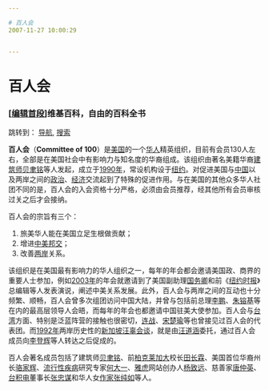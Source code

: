 ```yaml
---

# 百人会
2007-11-27 10:00:29


---
```



<h1 class="firstHeading">百人会</h1>					<h3 id="siteSub"><span class="editsection">[<a target=_blank accesskey="0" title="编辑正文所有标题之前的文字（通常称为首段或导言）" href="http://zh.wikipedia.org/w/index.php?title=%E7%99%BE%E4%BA%BA%E4%BC%9A&amp;action=edit&amp;section=0">编辑首段</a>]</span>维基百科，自由的百科全书</h3>												<div id="jump-to-nav">跳转到： <a target=_blank href="http://zh.wikipedia.org/wiki/%E7%99%BE%E4%BA%BA%E4%BC%9A#column-one">导航</a>, <a target=_blank href="http://zh.wikipedia.org/wiki/%E7%99%BE%E4%BA%BA%E4%BC%9A#searchｉｎｐｕｔ">搜索</a></div>			<!-- start content -->			<p><b>百人会</b>（<b>Committee of 100</b>）是<a target=_blank href="http://zh.wikipedia.org/w/index.php?title=%E7%BE%8E%E5%9B%BD&amp;variant=zh-cn" title="美国">美国</a>的一个<a target=_blank href="http://zh.wikipedia.org/w/index.php?title=%E5%8D%8E%E4%BA%BA&amp;variant=zh-cn" title="华人">华人</a>精英组织，目前有会员130人左右，全部是在美国社会中有影响力与知名度的华裔组成。该组织由著名美籍华裔<a target=_blank href="http://zh.wikipedia.org/w/index.php?title=%E5%BB%BA%E7%AD%91%E5%B8%88&amp;variant=zh-cn" title="建筑师">建筑师</a><a target=_blank href="http://zh.wikipedia.org/w/index.php?title=%E8%B4%9D%E8%81%BF%E9%93%AD&amp;variant=zh-cn" title="贝聿铭">贝聿铭</a>等人发起，成立于<a target=_blank href="http://zh.wikipedia.org/w/index.php?title=1990%E5%B9%B4&amp;variant=zh-cn" title="1990年">1990年</a>，常设机构设于<a target=_blank href="http://zh.wikipedia.org/w/index.php?title=%E7%BA%BD%E7%BA%A6&amp;variant=zh-cn" title="纽约">纽约</a>。对促进美国与<a target=_blank href="http://zh.wikipedia.org/w/index.php?title=%E4%B8%AD%E5%9B%BD&amp;variant=zh-cn" title="中国">中国</a>以及两岸之间的<a target=_blank href="http://zh.wikipedia.org/w/index.php?title=%E6%94%BF%E6%B2%BB&amp;variant=zh-cn" title="政治">政治</a>、<a target=_blank href="http://zh.wikipedia.org/w/index.php?title=%E7%BB%8F%E6%B5%8E&amp;variant=zh-cn" title="经济">经济</a>交流起到了特殊的促进作用。与在美国的其他众多华人社团不同的是，百人会的入会资格十分严格，必须由会员推荐，经其他所有会员审核过关之后才会接纳。</p>
<p>百人会的宗旨有三个：</p>
<ol><li>旅美华人能在美国立足生根做贡献；</li><li>增进<a target=_blank href="http://zh.wikipedia.org/w/index.php?title=%E4%B8%AD%E7%BE%8E%E5%85%B3%E7%B3%BB&amp;variant=zh-cn" title="中美关系">中美邦交</a>；</li><li>改善<a target=_blank href="http://zh.wikipedia.org/w/index.php?title=%E4%B8%A4%E5%B2%B8&amp;variant=zh-cn" title="两岸">两岸</a>关系。</li></ol><p>该组织是在美国最有影响力的华人组织之一，每年的年会都会邀请美国政、商界的重要人士参加，例如<a target=_blank href="http://zh.wikipedia.org/w/index.php?title=2003%E5%B9%B4&amp;variant=zh-cn" title="2003年">2003年</a>的年会就邀请到了美国副助理<a target=_blank href="http://zh.wikipedia.org/w/index.php?title=%E5%9B%BD%E5%8A%A1%E5%8D%BF&amp;variant=zh-cn" title="国务卿">国务卿</a>和前《<a target=_blank href="http://zh.wikipedia.org/w/index.php?title=%E7%BA%BD%E7%BA%A6%E6%97%B6%E6%8A%A5&amp;variant=zh-cn" title="纽约时报">纽约时报</a>》总编辑等人发表演说，阐述中美关系发展。此外，百人会与两岸之间的互动也十分频繁、顺畅，百人会曾多次组团访问中国大陆，并曾与包括前总理<a target=_blank href="http://zh.wikipedia.org/w/index.php?title=%E6%9D%8E%E9%B9%8F&amp;variant=zh-cn" title="李鹏">李鹏</a>、<a target=_blank href="http://zh.wikipedia.org/w/index.php?title=%E6%9C%B1%E9%95%95%E5%9F%BA&amp;variant=zh-cn" title="朱镕基">朱镕基</a>等在内的最高层领导人会晤，而每年的年会也都邀请中国驻美大使参加。百人会与<a target=_blank href="http://zh.wikipedia.org/w/index.php?title=%E5%8F%B0%E6%B9%BE&amp;variant=zh-cn" title="台湾">台湾</a>方面、特别是泛蓝阵营的接触也很密切，<a target=_blank href="http://zh.wikipedia.org/w/index.php?title=%E8%BF%9E%E6%88%98&amp;variant=zh-cn" title="连战">连战</a>、<a target=_blank href="http://zh.wikipedia.org/w/index.php?title=%E5%AE%8B%E6%A5%9A%E7%91%9C&amp;variant=zh-cn" title="宋楚瑜">宋楚瑜</a>等也曾接见过百人会的代表团。而<a target=_blank href="http://zh.wikipedia.org/w/index.php?title=1992%E5%B9%B4&amp;variant=zh-cn" title="1992年">1992年</a>两岸历史性的<a target=_blank href="http://zh.wikipedia.org/w/index.php?title=%E6%96%B0%E5%8A%A0%E5%9D%A1&amp;variant=zh-cn" title="新加坡">新加坡</a><a target=_blank href="http://zh.wikipedia.org/w/index.php?title=%E6%B1%AA%E8%BE%9C%E4%BC%9A%E8%B0%88&amp;variant=zh-cn" title="汪辜会谈">汪辜会谈</a>，就是由<a target=_blank href="http://zh.wikipedia.org/w/index.php?title=%E6%B1%AA%E9%81%93%E6%B6%B5&amp;variant=zh-cn" title="汪道涵">汪道涵</a>委托，通过百人会成员向<a target=_blank href="http://zh.wikipedia.org/w/index.php?title=%E6%9D%8E%E7%99%BB%E8%BE%89&amp;variant=zh-cn" title="李登辉">李登辉</a>等人转达之后促成的。</p>
<p>百人会著名成员包括了建筑师<a target=_blank href="http://zh.wikipedia.org/w/index.php?title=%E8%B2%9D%E8%81%BF%E9%8A%98&amp;variant=zh-cn" title="貝聿銘">贝聿铭</a>、前<a target=_blank href="http://zh.wikipedia.org/w/index.php?title=%E6%9F%8F%E5%85%8B%E8%8E%B1%E5%8A%A0%E5%A4%A7&amp;action=edit" class="new" title="柏克莱加大">柏克莱加大</a>校长<a target=_blank href="http://zh.wikipedia.org/w/index.php?title=%E7%94%B0%E9%95%B7%E9%9C%96&amp;variant=zh-cn" title="田長霖">田长霖</a>、美国首位华裔州长<a target=_blank href="http://zh.wikipedia.org/w/index.php?title=%E9%AA%86%E5%AE%B6%E8%BE%89&amp;variant=zh-cn" title="骆家辉">骆家辉</a>、<a target=_blank href="http://zh.wikipedia.org/w/index.php?title=%E6%B5%81%E8%A1%8C%E6%80%A7%E7%96%BE%E7%97%85&amp;action=edit" class="new" title="流行性疾病">流行性疾病</a>研究专家<a target=_blank href="http://zh.wikipedia.org/w/index.php?title=%E4%BD%95%E5%A4%A7%E4%B8%80&amp;variant=zh-cn" title="何大一">何大一</a>、<a target=_blank href="http://zh.wikipedia.org/w/index.php?title=%E9%9B%85%E8%99%8E&amp;variant=zh-cn" title="雅虎">雅虎</a>网站创办人<a target=_blank href="http://zh.wikipedia.org/w/index.php?title=%E6%9D%A8%E8%87%B4%E8%BF%9C&amp;variant=zh-cn" title="杨致远">杨致远</a>、慈善家<a target=_blank href="http://zh.wikipedia.org/w/index.php?title=%E5%94%90%E4%BB%B2%E8%8B%B1&amp;action=edit" class="new" title="唐仲英">唐仲英</a>、<a target=_blank href="http://zh.wikipedia.org/w/index.php?title=%E5%8F%B0%E7%A9%8D%E9%9B%BB&amp;variant=zh-cn" title="台積電">台积电</a>董事长<a target=_blank href="http://zh.wikipedia.org/w/index.php?title=%E5%BC%B5%E5%BF%A0%E8%AC%80&amp;variant=zh-cn" title="張忠謀">张忠谋</a>和华人女<a target=_blank href="http://zh.wikipedia.org/w/index.php?title=%E4%BD%9C%E5%AE%B6&amp;variant=zh-cn" title="作家">作家</a><a target=_blank href="http://zh.wikipedia.org/w/index.php?title=%E5%BC%A0%E7%BA%AF%E5%A6%82&amp;variant=zh-cn" title="张纯如">张纯如</a>等人。</p>
